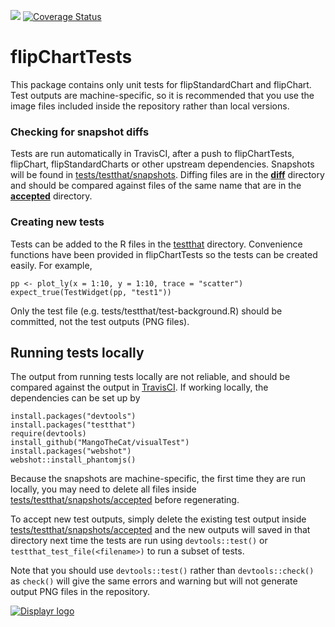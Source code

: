 [![](https://travis-ci.org/Displayr/flipChartTests.svg?branch=master)](https://travis-ci.org/Displayr/flipChartTests/)
[![Coverage Status](https://coveralls.io/repos/github/Displayr/flipChartTests/badge.svg?branch=master)](https://coveralls.io/github/Displayr/flipChartTests?branch=master)
# flipChartTests

This package contains only unit tests for flipStandardChart and flipChart. Test outputs are machine-specific, so it is recommended that you use the image files included inside the repository rather than local versions.

### Checking for snapshot diffs
Tests are run automatically in TravisCI, after a push to flipChartTests, flipChart, flipStandardCharts or other upstream dependencies. Snapshots will be found in [tests/testthat/snapshots](tests/testthat/snapshots). Diffing files are in the **[diff](tests/testthat/snapshots/diff)** directory and should be compared against files of the same name that are in the **[accepted](tests/testthat/snapshots/accepted)** directory.

### Creating new tests
Tests can be added to the R files in the [testthat](tests/testthat) directory. Convenience functions have been provided in flipChartTests so the tests can be created easily. For example,
```
pp <- plot_ly(x = 1:10, y = 1:10, trace = "scatter")
expect_true(TestWidget(pp, "test1"))
```
Only the test file (e.g. tests/testthat/test-background.R) should be committed, not the test outputs (PNG files).

## Running tests locally
The output from running tests locally are not reliable, and should be compared against the output in [TravisCI](https://travis-ci.org/Displayr/flipChartTests). If working locally, the dependencies can be set up by
```
install.packages("devtools")
install.packages("testthat")
require(devtools)
install_github("MangoTheCat/visualTest")
install.packages("webshot")
webshot::install_phantomjs()
```
Because the snapshots are machine-specific, the first time they are run locally, you may need to delete all files inside [tests/testthat/snapshots/accepted](tests/testthat/snapshots/accepted) before regenerating.

To accept new test outputs, simply delete the existing test output inside [tests/testthat/snapshots/accepted](tests/testthat/snapshots/accepted) and the new outputs will saved in that directory next time the tests are run using `devtools::test()` or `testthat_test_file(<filename>)` to run a subset of tests.

Note that you should use `devtools::test()` rather than `devtools::check()` as `check()` will give the same errors and warning but will not generate output PNG files in the repository.

[![Displayr logo](https://mwmclean.github.io/img/logo-header.png)](https://www.displayr.com)
